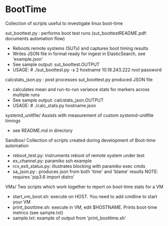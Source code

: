 # BootTime
Collection of scripts useful to investigate linux boot-time

sut_boottest.py : performs boot test runs (sut_boottestREADME.pdf: documents automation flow)
* Reboots remote systems (SUTs) and captures boot timing results
* Writes JSON file in format ready for ingest in ElasticSearch, see 'example.json'
* See sample output: sut_boottest.OUTPUT
* USAGE: # ./sut_boottest.py -s 2 hostname 10.19.243.222 root password

calcstats_json.py : post processes sut_boottest.py produced JSON file
* calculates mean and run-to-run variance stats for markers across multiple runs
* See sample output: calcstats_json.OUTPUT
* USAGE: # ./calc_stats.py hostname.json

systemd_unitfile/
Assists with measurement of custom systemd-unitfile timings
* see README.md in directory

Sandbox/
Collection of scripts created during development of Boot-time automation
* reboot_test.py: instruments reboot of remote system under test
* ex_channel.py: paramiko ssh example
* rcv_exit_status.py: illustrates blocking with paramiko exec cmds
* sa_json.py : produces json from both 'time' and 'blame' results
NOTE: requires 'pip3.6 import distro'

VMs/
Two scripts which work together to report on boot-time stats for a VM
* start_vm_boot.sh: execute on HOST. You need to add cmdline to start your VM
* print_boottime.sh: execute in VM, edit $HOSTNAME. Prints boot-time metrics (see sample.txt)
* sample.txt: example of output from 'print_boottime.sh'
